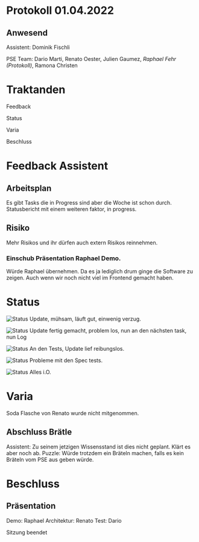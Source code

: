# Protokoll 01.04.2022
## Anwesend 
Assistent: Dominik Fischli

PSE Team: Dario Marti, Renato Oester, Julien Gaumez, *Raphael Fehr (Protokoll)*, Ramona Christen

# Traktanden

Feedback 

Status

Varia 

Beschluss

# Feedback Assistent
## Arbeitsplan 
Es gibt Tasks die in Progress sind aber die Woche ist schon durch. Statusbericht mit einem weiteren faktor, in progress.
## Risiko
Mehr Risikos und ihr dürfen auch extern Risikos reinnehmen.

### Einschub Präsentation Raphael Demo. 
Würde Raphael übernehmen. Da es ja lediglich drum ginge die Software zu zeigen. Auch wenn wir noch nicht viel im Frontend gemacht haben. 




# Status
![Status](https://img.shields.io/badge/Ramona_Christen-Status-green)
Update, mühsam, läuft gut, einwenig verzug. 


![Status](https://img.shields.io/badge/Dario_Marti-Status-green)
Update fertig gemacht, problem los, nun an den nächsten task, nun Log 


![Status](https://img.shields.io/badge/Renat_Oester-Status-green)
An den Tests, Update lief reibungslos. 


![Status](https://img.shields.io/badge/Julien_Gaumez-Status-green)
Probleme mit den Spec tests. 


![Status](https://img.shields.io/badge/Raphael_Fehr-Status-green)
Alles i.O. 





# Varia 
Soda Flasche von Renato wurde nicht mitgenommen.  

## Abschluss Brätle
Assistent: Zu seinem jetzigen Wissensstand ist dies nicht geplant. Klärt es aber noch ab.
Puzzle: Würde trotzdem ein Bräteln machen, falls es kein Bräteln vom PSE aus geben würde.


# Beschluss 
## Präsentation 
Demo: Raphael 
Architektur: Renato 
Test: Dario 

Sitzung beendet 

